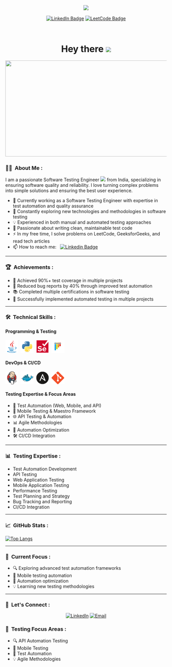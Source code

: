<p align="center"><img src="https://media.giphy.com/media/M9gbBd9nbDrOTu1Mqx/giphy.gif" width="100"/></p>
<p align="center">
<a href="https://www.linkedin.com/in/lakshayainani"><img src="https://img.shields.io/badge/LinkedIn-blue?style=for-the-badge&logo=linkedin&logoColor=white" alt="LinkedIn Badge"></a>
<a href="https://leetcode.com/u/lakshayainani/"><img src="https://img.shields.io/badge/-LeetCode-FFA116?style=for-the-badge&logo=LeetCode&logoColor=black" alt="LeetCode Badge"></a>
</p>
<p align="center"><img src="https://komarev.com/ghpvc/?username=Lakshayainani&style=flat-square&color=blue" alt=""></p>

<h1 align="center">Hey there <img src="https://media.giphy.com/media/hvRJCLFzcasrR4ia7z/giphy.gif" width="40"></h1>

<p align="center"><img src="https://media.giphy.com/media/dWesBcTLavkZuG35MI/giphy.gif" width="600" height="300"  /></p>

### :technologist: &nbsp;About Me :

I am a passionate Software Testing Engineer <img src="https://media.giphy.com/media/WUlplcMpOCEmTGBtBW/giphy.gif" width="30"> from India, specializing in ensuring software quality and reliability. I love turning complex problems into simple solutions and ensuring the best user experience.

- 🔭 Currently working as a Software Testing Engineer with expertise in test automation and quality assurance
- 🌱 Constantly exploring new technologies and methodologies in software testing
- 💡 Experienced in both manual and automated testing approaches
- 🎯 Passionate about writing clean, maintainable test code
- ⚡ In my free time, I solve problems on LeetCode, GeeksforGeeks, and read tech articles
- 📫 How to reach me: &nbsp; [![Linkedin Badge](https://img.shields.io/badge/-Lakshaya-blue?style=flat&logo=Linkedin&logoColor=white)](https://www.linkedin.com/in/lakshayainani)

---

### 🏆 &nbsp;Achievements :

- 🏅 Achieved 90%+ test coverage in multiple projects
- 🎯 Reduced bug reports by 40% through improved test automation
- 📚 Completed multiple certifications in software testing
- 🚀 Successfully implemented automated testing in multiple projects

---

### 🛠 &nbsp;Technical Skills :

#### Programming & Testing
<p>
<img src="https://raw.githubusercontent.com/devicons/devicon/master/icons/java/java-original.svg" title="Java" alt="Java" width="40" height="40"/>&nbsp;
<img src="https://raw.githubusercontent.com/devicons/devicon/master/icons/python/python-original.svg" title="Python" alt="Python" width="40" height="40"/>&nbsp;
<img src="https://raw.githubusercontent.com/devicons/devicon/master/icons/selenium/selenium-original.svg" title="Selenium" alt="Selenium" width="40" height="40"/>&nbsp;
<img src="https://raw.githubusercontent.com/devicons/devicon/master/icons/pytest/pytest-original.svg" title="Pytest" alt="Pytest" width="40" height="40"/>&nbsp;
</p>

#### DevOps & CI/CD
<p>
<img src="https://raw.githubusercontent.com/devicons/devicon/master/icons/jenkins/jenkins-original.svg" title="Jenkins" alt="Jenkins" width="40" height="40"/>&nbsp;
<img src="https://raw.githubusercontent.com/devicons/devicon/master/icons/docker/docker-original.svg" title="Docker" alt="Docker" width="40" height="40"/>&nbsp;
<img src="https://raw.githubusercontent.com/devicons/devicon/master/icons/ansible/ansible-original.svg" title="Ansible" alt="Ansible" width="40" height="40"/>&nbsp;
<img src="https://raw.githubusercontent.com/devicons/devicon/master/icons/git/git-original.svg" title="Git" alt="Git" width="40" height="40"/>&nbsp;
</p>

#### Testing Expertise & Focus Areas
- 🔄 Test Automation (Web, Mobile, and API)
- 📱 Mobile Testing & Maestro Framework
- 🌐 API Testing & Automation
- 📊 Agile Methodologies
- 🚀 Automation Optimization
- 🛠️ CI/CD Integration

---

### 📊 &nbsp;Testing Expertise :

- Test Automation Development
- API Testing
- Web Application Testing
- Mobile Application Testing
- Performance Testing
- Test Planning and Strategy
- Bug Tracking and Reporting
- CI/CD Integration

---

### 📈 &nbsp;GitHub Stats :

[![Top Langs](https://github-readme-stats.vercel.app/api/top-langs/?username=lakshayainani&layout=compact&theme=vision-friendly-dark)](https://github.com/anuraghazra/github-readme-stats)

---

### 🎯 &nbsp;Current Focus :

- 🔍 Exploring advanced test automation frameworks
- 📱 Mobile testing automation
- 🚀 Automation optimization
- 💡 Learning new testing methodologies

---

### 🤝 &nbsp;Let's Connect :

<p align="center">
<a href="https://www.linkedin.com/in/lakshayainani"><img src="https://img.shields.io/badge/-Lakshaya%20Inani-blue?style=flat-square&logo=Linkedin&logoColor=white" alt="LinkedIn"/></a>
<a href="mailto:your.email@example.com"><img src="https://img.shields.io/badge/-Email-red?style=flat-square&logo=Gmail&logoColor=white" alt="Email"/></a>
</p>

### 💼 &nbsp;Testing Focus Areas :

- 🔍 API Automation Testing
- 📱 Mobile Testing
- 🚀 Test Automation
- 💡 Agile Methodologies
